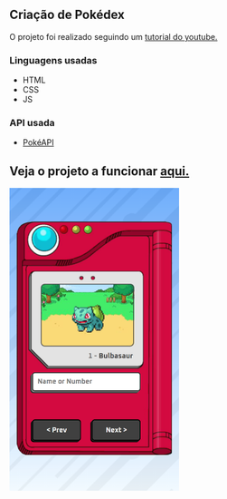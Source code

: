 ## Criação de Pokédex

O projeto foi realizado seguindo um [tutorial do youtube.](https://youtu.be/SjtdH3dWLa8)

### Linguagens usadas

-   HTML
-   CSS
-   JS

### API usada

-   [PokéAPI](https://pokeapi.co/)

## Veja o projeto a funcionar [aqui.](https://sanntozzz.github.io/pokedex/)

<img src="./images/exemplo.png" width="300" alt="Imagem exemplo do projeto" />
